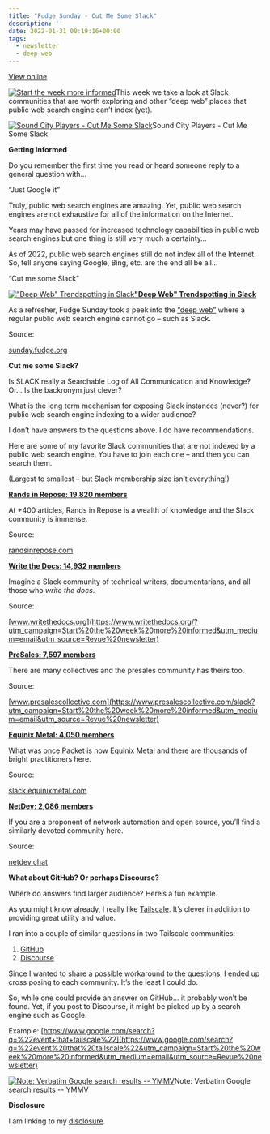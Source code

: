 ```yaml
---
title: "Fudge Sunday - Cut Me Some Slack"
description: ''
date: 2022-01-31 00:19:16+00:00
tags:
  - newsletter
  - deep-web
---
```


[View online](https://sunday.fudge.org/issues/fudge-sunday-cut-me-some-slack-1003110?utm_campaign=Issue&utm_content=view_in_browser&utm_medium=email&utm_source=Start+the+week+more+informed)

[![Start the week more informed](https://bucketeer-e05bbc84-baa3-437e-9518-adb32be77984.s3.amazonaws.com/public/images/5a16cc22-5704-49a4-813d-894fccac56f2_1200x115.png "Start the week more informed")](https://substackcdn.com/image/fetch/f_auto,q_auto:good,fl_progressive:steep/https%3A%2F%2Fbucketeer-e05bbc84-baa3-437e-9518-adb32be77984.s3.amazonaws.com%2Fpublic%2Fimages%2F5a16cc22-5704-49a4-813d-894fccac56f2_1200x115.png)This week we take a look at Slack communities that are worth exploring and other “deep web” places that public web search engine can’t index (yet).

[![Sound City Players - Cut Me Some Slack](https://bucketeer-e05bbc84-baa3-437e-9518-adb32be77984.s3.amazonaws.com/public/images/5aafea17-5952-4c93-8614-59c602268b0e_600x338.jpeg "Sound City Players - Cut Me Some Slack")](https://substackcdn.com/image/fetch/f_auto,q_auto:good,fl_progressive:steep/https%3A%2F%2Fbucketeer-e05bbc84-baa3-437e-9518-adb32be77984.s3.amazonaws.com%2Fpublic%2Fimages%2F5aafea17-5952-4c93-8614-59c602268b0e_600x338.jpeg)Sound City Players - Cut Me Some Slack

 **Getting Informed**

Do you remember the first time you read or heard someone reply to a general question with…

“Just Google it”

Truly, public web search engines are amazing. Yet, public web search engines are not exhaustive for all of the information on the Internet.

Years may have passed for increased technology capabilities in public web search engines but one thing is still very much a certainty…

As of 2022, public web search engines still do not index all of the Internet. So, tell anyone saying Google, Bing, etc. are the end all be all…

“Cut me some Slack”

[!["Deep Web" Trendspotting in Slack](https://bucketeer-e05bbc84-baa3-437e-9518-adb32be77984.s3.amazonaws.com/public/images/c072a65d-fa68-42fc-9722-635af5d4618f_600x300.jpeg "\"Deep Web\" Trendspotting in Slack")](https://substackcdn.com/image/fetch/f_auto,q_auto:good,fl_progressive:steep/https%3A%2F%2Fbucketeer-e05bbc84-baa3-437e-9518-adb32be77984.s3.amazonaws.com%2Fpublic%2Fimages%2Fc072a65d-fa68-42fc-9722-635af5d4618f_600x300.jpeg)**["Deep Web" Trendspotting in Slack](https://sunday.fudge.org/issues/fudge-sunday-saas-trendspotting-877717?utm_campaign=Start%20the%20week%20more%20informed&utm_medium=email&utm_source=Revue%20newsletter)**

As a refresher, Fudge Sunday took a peek into the [“deep web”](https://sunday.fudge.org/issues/fudge-sunday-saas-trendspotting-877717?utm_campaign=Start%20the%20week%20more%20informed&utm_medium=email&utm_source=Revue%20newsletter) where a regular public web search engine cannot go – such as Slack.

Source:

[sunday.fudge.org](https://sunday.fudge.org/issues/fudge-sunday-saas-trendspotting-877717?utm_campaign=Start%20the%20week%20more%20informed&utm_medium=email&utm_source=Revue%20newsletter)

 **Cut me some Slack?**

Is SLACK really a Searchable Log of All Communication and Knowledge? Or… Is the backronym just clever?

What is the long term mechanism for exposing Slack instances (never?) for public web search engine indexing to a wider audience?

I don’t have answers to the questions above. I do have recommendations.

Here are some of my favorite Slack communities that are not indexed by a public web search engine. You have to join each one – and then you can search them.

(Largest to smallest – but Slack membership size isn’t everything!)

**[Rands in Repose: 19,820 members](https://randsinrepose.com/dont-skip-this/?utm_campaign=Start%20the%20week%20more%20informed&utm_medium=email&utm_source=Revue%20newsletter)**

At +400 articles, Rands in Repose is a wealth of knowledge and the Slack community is immense.

Source:

[randsinrepose.com](https://randsinrepose.com/dont-skip-this/?utm_campaign=Start%20the%20week%20more%20informed&utm_medium=email&utm_source=Revue%20newsletter)

**[Write the Docs: 14,932 members](https://www.writethedocs.org/?utm_campaign=Start%20the%20week%20more%20informed&utm_medium=email&utm_source=Revue%20newsletter)**

Imagine a Slack community of technical writers, documentarians, and all those who *write the docs*.

Source:

[www.writethedocs.org](https://www.writethedocs.org/?utm_campaign=Start%20the%20week%20more%20informed&utm_medium=email&utm_source=Revue%20newsletter)

**[PreSales: 7,597 members](https://www.presalescollective.com/slack?utm_campaign=Start%20the%20week%20more%20informed&utm_medium=email&utm_source=Revue%20newsletter)**

There are many collectives and the presales community has theirs too.

Source:

[www.presalescollective.com](https://www.presalescollective.com/slack?utm_campaign=Start%20the%20week%20more%20informed&utm_medium=email&utm_source=Revue%20newsletter)

**[Equinix Metal: 4,050 members](https://slack.equinixmetal.com/?utm_campaign=Start%20the%20week%20more%20informed&utm_medium=email&utm_source=Revue%20newsletter)**

What was once Packet is now Equinix Metal and there are thousands of bright practitioners here.

Source:

[slack.equinixmetal.com](https://slack.equinixmetal.com/?utm_campaign=Start%20the%20week%20more%20informed&utm_medium=email&utm_source=Revue%20newsletter)

**[NetDev: 2,086 members](https://netdev.chat/?utm_campaign=Start%20the%20week%20more%20informed&utm_medium=email&utm_source=Revue%20newsletter)**

If you are a proponent of network automation and open source, you’ll find a similarly devoted community here.

Source:

[netdev.chat](https://netdev.chat/?utm_campaign=Start%20the%20week%20more%20informed&utm_medium=email&utm_source=Revue%20newsletter)

 **What about GitHub? Or perhaps Discourse?**

Where do answers find larger audience? Here’s a fun example.

As you might know already, I really like [Tailscale](https://tailscale.com?utm_campaign=Start%20the%20week%20more%20informed&utm_medium=email&utm_source=Revue%20newsletter). It’s clever in addition to providing great utility and value.

I ran into a couple of similar questions in two Tailscale communities:

1. [GitHub](https://github.com/tailscale/tailscale/issues/3340?utm_campaign=Start%20the%20week%20more%20informed&utm_medium=email&utm_source=Revue%20newsletter#issuecomment-1021817151)
2. [Discourse](https://forum.tailscale.com/t/lost-connectivity-after-months-of-no-problems/603/15?u=jaycuthrell&utm_campaign=Start%20the%20week%20more%20informed&utm_medium=email&utm_source=Revue%20newsletter)

Since I wanted to share a possible workaround to the questions, I ended up cross posing to each community. It’s the least I could do.

So, while one could provide an answer on GitHub… it probably won’t be found. Yet, if you post to Discourse, it might be picked up by a search engine such as Google.

Example: [https://www.google.com/search?q=%22event+that+tailscale%22](https://www.google.com/search?q=%22event%20that%20tailscale%22&utm_campaign=Start%20the%20week%20more%20informed&utm_medium=email&utm_source=Revue%20newsletter)

[![Note: Verbatim Google search results -- YMMV](https://bucketeer-e05bbc84-baa3-437e-9518-adb32be77984.s3.amazonaws.com/public/images/b897c19b-0d9c-4c20-b4dd-c5f78a4bc906_600x203.png "Note: Verbatim Google search results -- YMMV")](https://substackcdn.com/image/fetch/f_auto,q_auto:good,fl_progressive:steep/https%3A%2F%2Fbucketeer-e05bbc84-baa3-437e-9518-adb32be77984.s3.amazonaws.com%2Fpublic%2Fimages%2Fb897c19b-0d9c-4c20-b4dd-c5f78a4bc906_600x203.png)Note: Verbatim Google search results -- YMMV

 **Disclosure**

I am linking to my [disclosure](https://jaycuthrell.com/disclosure/?utm_campaign=sunday.fudge.org&utm_medium=email&utm_source=Revue%20newsletter).